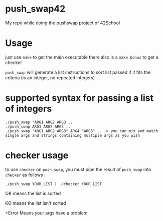 # push_swap42
My repo while doing the pushswap project of 42School


# Usage
just use `make` to get the main executable
there also is a `make bonus` to get a checker

`push_swap` will generate a list instructions to sort list passed if it fits the criteria (is an integer, no repeated integers)

# supported syntax for passing a list of integers
```
./push_swap "ARG1 ARG2 ARG3 ..
./push_swap ARG1 ARG2 ARG3 ..
./push_swap "ARG1 ARG2 ARG3" ARG4 "ARG5" .. -> you can mix and match single args and strings containing multiple args as you wish
```
# checker usage

to use `checker` on `push_swap`, you must pipe the result of `push_swap` into `checker` as follows :

```./push_swap YOUR_LIST | ./checker YOUR_LIST```

OK means the list is sorted

KO means the list isn't sorted

+Error Means your args have a problem
